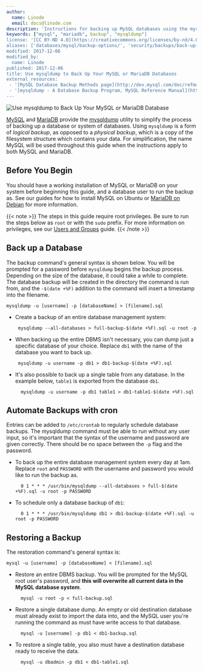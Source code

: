 ```yaml
---
author:
  name: Linode
  email: docs@linode.com
description: 'Instructions for backing up MySQL databases using the mysqldump tool.'
keywords: ["mysql", "mariadb", backup", "mysqldump"]
license: '[CC BY-ND 4.0](https://creativecommons.org/licenses/by-nd/4.0)'
aliases: ['databases/mysql/backup-options/', 'security/backups/back-up-your-mysql-databases/','databases/mysql/back-up-your-mysql-databases/']
modified: 2017-12-06
modified_by:
  name: Linode
published: 2017-12-06
title: Use mysqldump to Back Up Your MySQL or MariaDB Databases
external_resources:
 - '[MySQL Database Backup Methods page](http://dev.mysql.com/doc/refman/5.1/en/backup-methods.html)'
 - '[mysqldump - A Database Backup Program, MySQL Reference Manual](https://dev.mysql.com/doc/refman/5.7/en/mysqldump.html)'
---
```


![Use mysqldump to Back Up Your MySQL or MariaDB Database](/docs/assets/back_up_your_mysql-databases.png "Use mysqldump to Back Up Your MySQL Database")

[MySQL](http://www.mysql.com/) and [MariaDB](https://mariadb.com/) provide the [mysqldump](https://dev.mysql.com/doc/refman/5.7/en/mysqldump.html) utility to simplify the process of backing up a database or system of databases. Using `mysqldump` is a form of *logical backup*, as opposed to a *physical backup*, which is a copy of the filesystem structure which contains your data. For simplification, the name MySQL will be used throughout this guide when the instructions apply to both MySQL and MariaDB.


## Before You Begin

You should have a working installation of MySQL or MariaDB on your system before beginning this guide, and a database user to run the backup as. See our guides for how to install MySQL on Ubuntu or [MariaDB on Debian](/docs/databases/mariadb/mariadb-setup-debian/) for more information.

{{< note >}}
The steps in this guide require root privileges. Be sure to run the steps below as `root` or with the `sudo` prefix. For more information on privileges, see our [Users and Groups](/docs/tools-reference/linux-users-and-groups) guide.
{{< /note >}}

## Back up a Database

The backup command's general syntax is shown below. You will be prompted for a password before `mysqldump` begins the backup process. Depending on the size of the database, it could take a while to complete. The database backup will be created in the directory the command is run from, and the `-$(date +%F)` addition to the command will insert a timestamp into the filename.

    mysqldump -u [username] -p [databaseName] > [filename].sql

 - Create a backup of an entire database management system:

        mysqldump --all-databases > full-backup-$(date +%F).sql -u root -p

 - When backing up the entire DBMS isn't necessary, you can dump just a specific database of your choice. Replace `db1` with the name of the database you want to back up.

        mysqldump -u username -p db1 > db1-backup-$(date +%F).sql

- It's also possible to back up a single table from any database. In the example below, `table1` is exported from the database `db1`.

        mysqldump -u username -p db1 table1 > db1-table1-$(date +%F).sql

## Automate Backups with cron

Entries can be added to `/etc/crontab` to regularly schedule database backups. The mysqldump command must be able to run without any user input, so it's important that the syntax of the username and password are given correctly. There should be no space between the `-p` flag and the password.

- To back up the entire database management system every day at 1am. Replace `root` and `PASSWORD` with the username and password you would like to run the backup as.

        0 1 * * * /usr/bin/mysqldump --all-databases > full-$(date +%F).sql -u root -p PASSWORD

- To schedule only a database backup of `db1`:

        0 1 * * * /usr/bin/mysqldump db1 > db1-backup-$(date +%F).sql -u root -p PASSWORD

## Restoring a Backup

The restoration command's general syntax is:

    mysql -u [username] -p [databaseName] < [filename].sql

- Restore an entire DBMS backup. You will be prompted for the MySQL root user's password, and **this will overwrite all current data in the MySQL database system**.

        mysql -u root -p < full-backup.sql

- Restore a single database dump. An empty or old destination database must already exist to import the data into, and the MySQL user you're running the command as must have write access to that database.

        mysql -u [username] -p db1 < db1-backup.sql

- To restore a single table, you also must have a destination database ready to receive the data.

        mysql -u dbadmin -p db1 < db1-table1.sql
